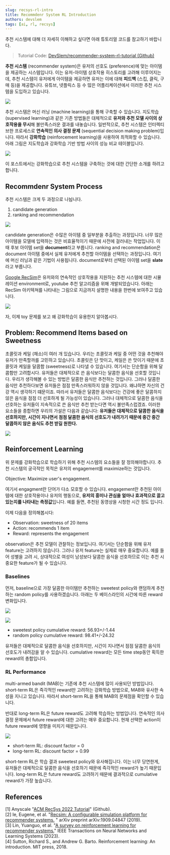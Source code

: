 ```yaml
---
slug: recsys-rl-intro
title: Recommdenr System RL Introduction
authors: devslem
tags: [ai, rl, recsys]
---
```


추천 시스템에 대해 더 자세히 이해하고 싶다면 아래 튜토리얼 코드를 참고하기 바랍니다.

> Tutorial Code: [DevSlem/recommender-system-rl-tutorial (Github)](https://github.com/DevSlem/recommender-system-rl-tutorial)

**추천 시스템** (recommender system)은 유저의 선호도 (preference)에 맞는 아이템을 제공하는 시스템입니다. 이는 유저-아이템 상호작용 히스토리를 고려해 이루어지는데, 추천 시스템이 유저에게 아이템을 제공하면 유저는 이에 대해 **피드백** (스킵, 클릭, 구매 등)을 제공합니다. 유튜브, 넷플릭스 등 수 많은 어플리케이션에서 이러한 추천 시스템을 도입하고 있습니다.

![](/img/recsys-rl-intro/recsys.png)

추천 시스템은 머신 러닝 (machine learning)을 통해 구축할 수 있습니다. 지도학습 (supervised learning)과 같은 기존 방법들은 대체적으로 **유저와 추천 모델 사이의 상호작용을 무시**해 불만족스러운 결과를 내놓습니다. 일반적으로, 추천 시스템은 인터렉티브한 프로세스로 **연속적인 의사 결정 문제** (sequential decision making problem)입니다. 따라서 **강화학습** (reinforcement learning)을 사용하여 최적화할 수 있습니다. 아래 그림은 지도학습과 강화학습 기반 방법 사이의 성능 비교 테이블입니다.

![](/img/recsys-rl-intro/recsys-performance-table.png)

이 포스트에서는 강화학습으로 추천 시스템을 구축하는 것에 대한 간단한 소개를 하려고 합니다.

<!--truncate-->

## Recommdenr System Process

추천 시스템은 크게 두 과정으로 나뉩니다.

1. candidate generation
2. ranking and recommendation

![](/img/recsys-rl-intro/recsys-process.png)

candidate generation은 수많은 아이템 중 일부분을 추출하는 과정입니다. 너무 많은 아이템을 모델에 입력하는 것은 비효율적이기 때문에 사전에 걸러내는 작업입니다. 이 때 후보 아이템 set을 **document**라고 부릅니다. ranking and recommendation은 document 아이템 중에서 실제 유저에게 추천할 아이템을 선택하는 과정입니다. 여기에 머신 러닝과 같은 기법이 사용됩니다. document로부터 선택된 아이템 set을 **slate**라고 부릅니다. 

[Google RecSim](https://github.com/google-research/recsim)은 유저와의 연속적인 상호작용을 지원하는 추천 시스템에 대한 시뮬레이션 environment로, youtube 추천 알고리즘을 위해 개발되었습니다. 아래는 RecSim 아키텍쳐를 나타내는 그림으로 지금까지 설명한 내용을 한번에 보여주고 있습니다.

![](/img/recsys-rl-intro/recsim.png)

자, 이제 toy 문제를 보고 왜 강화학습이 유용한지 알아봅시다.

## Problem: Recommend Items based on Sweetness

초콜릿과 케일 (채소)이 여러 개 있습니다. 우리는 초콜릿과 케일 중 어떤 것을 추천해야 유저가 만족할까를 고민하고 있습니다. 초콜릿은 단 맛이고, 케일은 쓴 맛이기 때문에 초콜릿과 케일을 달콤함 (sweetness)로 나타낼 수 있습니다. 여기서는 단순함을 위해 달콤함만 고려합시다. 유저들은 대체적으로 쓴 음식보다는 달콤한 음식을 선호할 것입니다. 우리가 생각해볼 수 있는 방법은 달콤한 음식만 추천하는 것입니다. 그러나 달콤한 음식만 추천하다보면 유저들은 점점 만족스러워하지 않을 것입니다. 왜냐하면 자신의 건강 역시 생각하기 떄문이죠. 따라서 유저들은 달콤한 음식보다는 건강에 좋은 달콤하지 않은 음식을 점점 더 선호하게 될 가능성이 있습니다. 그러나 대체적으로 달콤한 음식을 선호하는 유저들이 지속적으로 쓴 음식만 추천 받는다면 역시 불만족스럽겠죠. 이러한 요소들을 종합하면 우리의 가설은 다음과 같습니다: **유저들은 대체적으로 달콤한 음식을 선호하지만, 시간이 지나면서 점점 달콤한 음식의 선호도가 내려가기 때문에 중간 중간 달콥하지 않은 음식도 추천 받길 원한다.**

![](/img/recsys-rl-intro/user-choice-model.png)

## Reinforcement Learning

위 문제를 강화학습으로 학습하기 위해 추천 시스템의 요소들을 잘 정의해야합니다. 추천 시스템의 궁극적인 목적은 유저의 engagement를 maximize하는 것입니다.

Objective: Maximize user's engagement.

여기서 engagment란 단어가 다소 모호할 수 있습니다. engagement란 추천된 아이템에 대한 상호작용이나 유저의 행동으로, **유저의 흥미나 관심을 얼마나 효과적으로 끌고 있는지를 나타내는 측정값**입니다. 예를 들면, 추천된 동영상을 시청한 시간 정도 입니다.

이제 다음을 정의해봅시다:

* Observation: sweetness of 20 items
* Action: recommends 1 item
* Reward: represents the engagement

observation은 추천 모델이 관찰하는 정보입니다. 여기서는 단순함을 위해 유저 feature는 고려하지 않습니다. 그러나 유저 feature는 실제로 매우 중요합니다. 예를 들어 성별을 고려 시, 상대적으로 여성이 남성보다 달콤한 음식을 선호하므로 이는 추천 시 중요한 feature가 될 수 있습니다.

### Baselines

먼저, baseline으로 가장 달콤한 아이템만 추천하는 sweetest policy와 랜덤하게 추천하는 random policy를 사용하겠습니다. 아래는 두 베이스라인의 시간에 따른 reward 변화입니다.

![](/img/recsys-rl-intro/sweetest-policy-rewards.png)

![](/img/recsys-rl-intro/random-policy-rewards.png)

* sweetest policy cumulative reward: 56.93+/-1.44
* random policy cumulative reward: 98.41+/-24.32

유저들은 대체적으로 달콤한 음식을 선호하지만, 시간이 지나면서 점점 달콤한 음식의 선호도가 내려감을 알 수 있습니다. cumulative reward는 모든 time step동안 획득한 reward의 총합입니다.

### RL Performance

multi-armed bandit (MAB)는 기존에 추천 시스템에 많이 사용되던 방법입니다. short-term RL은 즉각적인 reward만 고려하는 강화학습 방법으로, MAB와 유사한 속성을 지니고 있습니다. 따라서 short-term RL을 통해 MAB의 문제점을 확인할 수 있습니다.

반대로 long-term RL은 future reward도 고려해 학습하는 방법입니다. 연속적인 의사 결정 문제에서 future reward에 대한 고려는 매우 중요합니다. 현재 선택한 action이 future reward에 영향을 미치기 때문입니다.

![](/img/recsys-rl-intro/rl-performance.png)

* short-term RL: discount factor = 0
* long-term RL: discount factor = 0.99

short-term RL은 학습 결과 sweetest policy와 유사해집니다. 이는 너무 당연한게, 유저들은 대체적으로 달콤한 음식을 선호하기 때문에 즉각적인 reward가 높기 때문입니다. long-term RL은 future reward도 고려하기 때문에 결과적으로 cumulative reward가 가장 높습니다.

## References

[1] Anyscale "[ACM RecSys 2022 Tutorial](https://github.com/anyscale/academy/tree/main/ray-rllib/acm_recsys_tutorial_2022)"   (Github).  
[2] Ie, Eugene, et al. "[Recsim: A configurable simulation platform for recommender systems.](https://arxiv.org/abs/1909.04847)  " arXiv preprint arXiv:1909.04847 (2019).  
[3] Lin, Yuanguo, et al. "[A survey on reinforcement learning for recommender systems.](https://ieeexplore.ieee.org/abstract/document/10144689?casa_token=bzipVczGG2wAAAAA:gkdWb-kk6v_bBlzY7Y3JLzwtsuWBrkw72iJE9Nm-r0uCB9ZDi_FCA-kwxbVTYlQjuOEi1BsW)" IEEE Transactions on Neural Networks and Learning Systems (2023).  
[4] Sutton, Richard S., and Andrew G. Barto. Reinforcement learning: An introduction. MIT press, 2018.